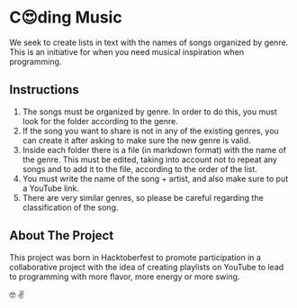 # C:heart_eyes:ding Music

We seek to create lists in text with the names of songs organized by genre. This is an initiative for when you need musical inspiration when programming.

## Instructions

1. The songs must be organized by genre. In order to do this, you must look for the folder according to the genre.
2. If the song you want to share is not in any of the existing genres, you can create it after asking to make sure the new genre is valid.
3. Inside each folder there is a file (in markdown format) with the name of the genre. This must be edited, taking into account not to repeat any songs and to add it to the file, according to the order of the list.
4. You must write the name of the song + artist, and also make sure to put a YouTube link.
5. There are very similar genres, so please be careful regarding the classification of the song.

## About The Project

This project was born in Hacktoberfest to promote participation in a collaborative project with the idea of creating playlists on YouTube to lead to programming with more flavor, more energy or more swing.

:nerd_face: :v:
